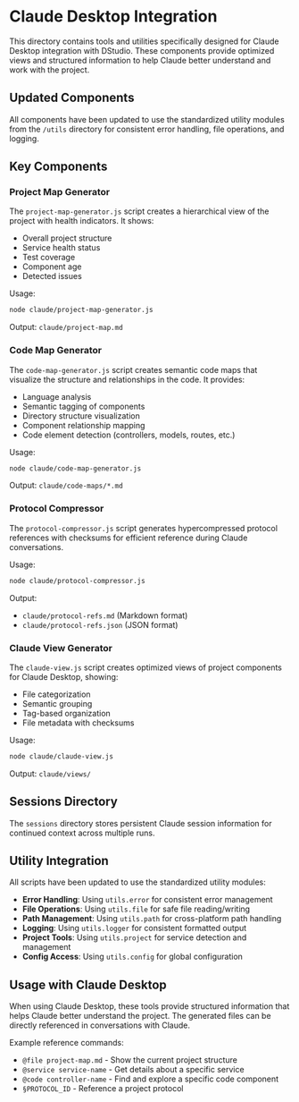# Claude Desktop Integration

This directory contains tools and utilities specifically designed for Claude Desktop integration with DStudio. These components provide optimized views and structured information to help Claude better understand and work with the project.

## Updated Components

All components have been updated to use the standardized utility modules from the `/utils` directory for consistent error handling, file operations, and logging.

## Key Components

### Project Map Generator

The `project-map-generator.js` script creates a hierarchical view of the project with health indicators. It shows:

- Overall project structure
- Service health status
- Test coverage
- Component age
- Detected issues

Usage:
```bash
node claude/project-map-generator.js
```

Output: `claude/project-map.md`

### Code Map Generator

The `code-map-generator.js` script creates semantic code maps that visualize the structure and relationships in the code. It provides:

- Language analysis
- Semantic tagging of components
- Directory structure visualization
- Component relationship mapping
- Code element detection (controllers, models, routes, etc.)

Usage:
```bash
node claude/code-map-generator.js
```

Output: `claude/code-maps/*.md`

### Protocol Compressor

The `protocol-compressor.js` script generates hypercompressed protocol references with checksums for efficient reference during Claude conversations.

Usage:
```bash
node claude/protocol-compressor.js
```

Output: 
- `claude/protocol-refs.md` (Markdown format)
- `claude/protocol-refs.json` (JSON format)

### Claude View Generator

The `claude-view.js` script creates optimized views of project components for Claude Desktop, showing:

- File categorization
- Semantic grouping
- Tag-based organization
- File metadata with checksums

Usage:
```bash
node claude/claude-view.js
```

Output: `claude/views/`

## Sessions Directory

The `sessions` directory stores persistent Claude session information for continued context across multiple runs.

## Utility Integration

All scripts have been updated to use the standardized utility modules:

- **Error Handling**: Using `utils.error` for consistent error management
- **File Operations**: Using `utils.file` for safe file reading/writing
- **Path Management**: Using `utils.path` for cross-platform path handling
- **Logging**: Using `utils.logger` for consistent formatted output
- **Project Tools**: Using `utils.project` for service detection and management
- **Config Access**: Using `utils.config` for global configuration

## Usage with Claude Desktop

When using Claude Desktop, these tools provide structured information that helps Claude better understand the project. The generated files can be directly referenced in conversations with Claude.

Example reference commands:
- `@file project-map.md` - Show the current project structure
- `@service service-name` - Get details about a specific service
- `@code controller-name` - Find and explore a specific code component
- `§PROTOCOL_ID` - Reference a project protocol
